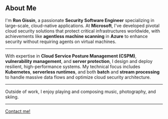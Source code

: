 ## About Me

I'm **Ron Gissin**, a passionate **Security Software Engineer** specializing in large-scale, cloud-native applications. At **Microsoft**, I've developed pivotal cloud security solutions that protect critical infrastructures worldwide, with achievements like **agentless machine scanning** in **Azure** to enhance security without requiring agents on virtual machines.

---

With expertise in **Cloud Service Posture Management (CSPM)**, **vulnerability management**, and **server protection**, I design and deploy resilient, high-performance systems. My technical focus includes **Kubernetes**, **serverless runtimes**, and both **batch** and **stream processing** to handle massive data flows and optimize cloud security architecture.

---

Outside of work, I enjoy playing and composing music, photography, and skiing.

---

[Contact me!](portfolio/contact)